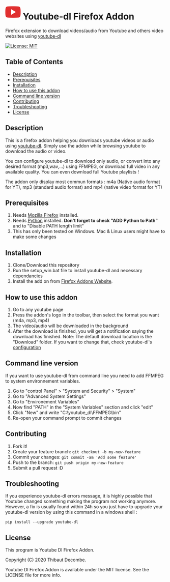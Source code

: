 # ![youtube-dl-firefox-addon](./add-on/icons/YT_icon48.png) Youtube-dl Firefox Addon
 Firefox extension to download videos/audio from Youtube and others video websites using [youtube-dl](https://github.com/rg3/youtube-dl)

[![License: MIT](https://img.shields.io/badge/License-MIT-yellow.svg)](https://opensource.org/licenses/MIT)

## Table of Contents

 * [Description](#Description)
 * [Prerequisites](#prerequisites)
 * [Installation](#Installation)
 * [How to use this addon](#how-to-use-this-addon)
 * [Command line version](#Command-line-version)
 * [Contributing](#Contributing)
 * [Troubleshooting](#Troubleshooting)
 * [License](#license)

## Description

This is a firefox addon helping you downloads youtube videos or audio using [youtube-dl](https://github.com/rg3/youtube-dl).
Simply use the addon while browsing youtube to download the audio or video.

You can configure youtube-dl to download only audio, or convert into any desired format (mp3,wav,...) using FFMPEG, or download full video in any available quality. You can even download full Youtube playlists !

The addon only display most commun formats : m4a (Native audio format for YT), mp3 (standard audio format) and mp4 (native video format for YT)

## Prerequisites

1. Needs [Mozilla Firefox](https://www.mozilla.org/fr/firefox/new/) installed.
2. Needs [Python](https://www.python.org/downloads/windows/) installed. **Don't forget to check "ADD Python to Path"** and to "Disable PATH length limit"
3. This has only been tested on Windows. Mac & Linux users might have to make some changes

## Installation

1. Clone/Download this repository
2. Run the setup_win.bat file to install youtube-dl and necessary dependancies 
3. Install the add on from [Firefox Addons Website](https://addons.mozilla.org/fr/firefox/addon/yt-dl-addon-for-windows/). 

## How to use this addon

1. Go to any youtube page
2. Press the addon's logo in the toolbar, then select the format you want (m4a, mp3, mp4)
3. The video/audio will be downloaded in the background
4. After the download is finished, you will get a notification saying the download has finished. 
Note: The default download location is the "Download" folder. If you want to change that, check youtube-dl's [configuration](https://github.com/ytdl-org/youtube-dl#configuration)

## Command line version

If you want to use youtube-dl from command line you need to add FFMPEG to system environnement variables.

1. Go to "control Panel" > "System and Security" > "System"
2. Go to "Advanced System Settings"
3. Go to "Environement Variables"
4. Now find "PATH" in the "System Variables" section and click "edit"
5. Click "New" and write "C:\youtube_dl\FFMPEG\bin"
6. Re-open your command prompt to commit changes

## Contributing
 
1. Fork it!
2. Create your feature branch: `git checkout -b my-new-feature`
3. Commit your changes: `git commit -am 'Add some feature'`
4. Push to the branch: `git push origin my-new-feature`
5. Submit a pull request :D

## Troubleshooting

If you experience youtube-dl errors message, it is highly possible that Youtube changed something making the program not working anymore. However, a fix is usually found within 24h so you just have to upgrade your youtube-dl version by using this command in a windows shell :
```shell 
pip install --upgrade youtube-dl
```
## License

This program is Youtube Dl Firefox Addon.

Copyright (C) 2020  Thibaut Decombe. 

Youtube Dl Firefox Addon is available under the MIT license. See the LICENSE file for more info.
